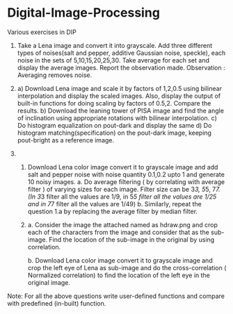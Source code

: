 # Digital-Image-Processing
Various exercises in DIP 
1) Take a Lena image and convert it into grayscale. 
   Add three different types of noises(salt and pepper, additive Gaussian noise, speckle), 
   each noise in the sets of 5,10,15,20,25,30. Take average for each set and display the average images.
   Report the observation made.
   Observation : Averaging removes noise.
   
2) a) Download Lena image and scale it by factors of 1,2,0.5 using bilinear interpolation and display the scaled images. Also, display the output of built-in functions for doing scaling by factors of 0.5,2. Compare the results.
   b) Download the leaning tower of PISA image and find the angle of inclination using appropriate rotations with bilinear interpolation.
   c) Do histogram equalization on pout-dark and display the same
   d) Do histogram matching(specification) on the pout-dark image, keeping pout-bright as a reference image.
   
 3) 1. Download Lena color image convert it to grayscale image and add salt and  pepper noise with noise quantity 0.1,0.2 upto 1 and generate 10 noisy images.
         a. Do average filtering ( by correlating with average filter ) of varying sizes for each image. Filter size can be 3*3, 5*5, 7*7. (In 3*3 filter all the values are 1/9, in 5*5 filter all the values are 1/25 and in 7*7 filter all the values are 1/49)
         b. Similarly, repeat the question 1.a by replacing the average filter by median filter.

    2. a. Consider the image the attached named as hdraw.png and crop each of the characters from the image and consider that as the sub-image. Find the location of the sub-image in the original by using correlation.

       b. Download Lena color image convert it to grayscale image and crop the left eye of Lena as sub-image and do the cross-correlation ( Normalized correlation) to find the location of the left eye in the original image.

Note: For all the above questions write user-defined functions and compare with predefined (in-built) function.
